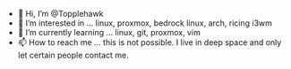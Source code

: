 - 👋 Hi, I’m @Topplehawk
- 👀 I’m interested in ... linux, proxmox, bedrock linux, arch, ricing i3wm
- 🌱 I’m currently learning ... linux, git, proxmox, vim
- 📫 How to reach me ... this is not possible. I live in deep space and only let certain people contact me.



